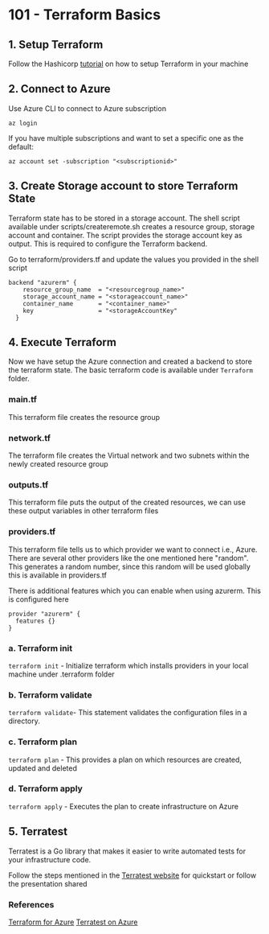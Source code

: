 # 101 - Terraform Basics

## 1. Setup Terraform
Follow the Hashicorp [tutorial](https://developer.hashicorp.com/terraform/tutorials/aws-get-started/install-cli) on how to setup Terraform in your machine   

## 2. Connect to Azure 
Use Azure CLI to connect to Azure subscription <br>

`az login`

If you have multiple subscriptions and want to set a specific one as the default: <br>

`az account set -subscription "<subscriptionid>"`

## 3. Create Storage account to store Terraform State

Terraform state has to be stored in a storage account. The shell script available under scripts/createremote.sh creates a resource group, storage account and container. The script provides the storage account key as output. This is required to configure the Terraform backend. 

Go to terraform/providers.tf and update the values you provided in the shell script 

```
backend "azurerm" {
    resource_group_name  = "<resourcegroup_name>"
    storage_account_name = "<storageaccount_name>"
    container_name       = "<container_name>"
    key                  = "<storageAccountKey"
  }
```
## 4. Execute Terraform 

Now we have setup the Azure connection and created a backend to store the terraform state. The basic terraform code is available under `Terraform` folder. 

### main.tf
This terraform file creates the resource group
### network.tf
The terraform file creates the Virtual network and two subnets within the newly created resource group
### outputs.tf
This terraform file puts the output of the created resources, we can use these output variables in other terraform files
### providers.tf
This terraform file tells us to which provider we want to connect i.e., Azure. There are several other providers like the one mentioned here "random". This generates a random number, since this random will be used globally this is available in providers.tf

There is additional features which you can enable when using azurerm. This is configured here
```
provider "azurerm" {
  features {}
}
```



### a. Terraform init

`terraform init` - Initialize terraform which installs providers in your local machine under .terraform folder

### b. Terraform validate

`terraform validate`- This statement validates the configuration files in a directory. 

### c. Terraform plan

`terraform plan` - This provides a plan on which resources are created, updated and deleted

### d. Terraform apply

`terraform apply` - Executes the plan to create infrastructure on Azure


## 5. Terratest
Terratest is a Go library that makes it easier to write automated tests for your infrastructure code.

Follow the steps mentioned in the [Terratest website](https://terratest.gruntwork.io/docs/getting-started/quick-start/)  for quickstart or follow the presentation shared

### References

[Terraform for Azure](https://learn.microsoft.com/en-us/azure/developer/terraform/) 
[Terratest on Azure](https://github.com/gruntwork-io/terratest/tree/master/test/azure)
